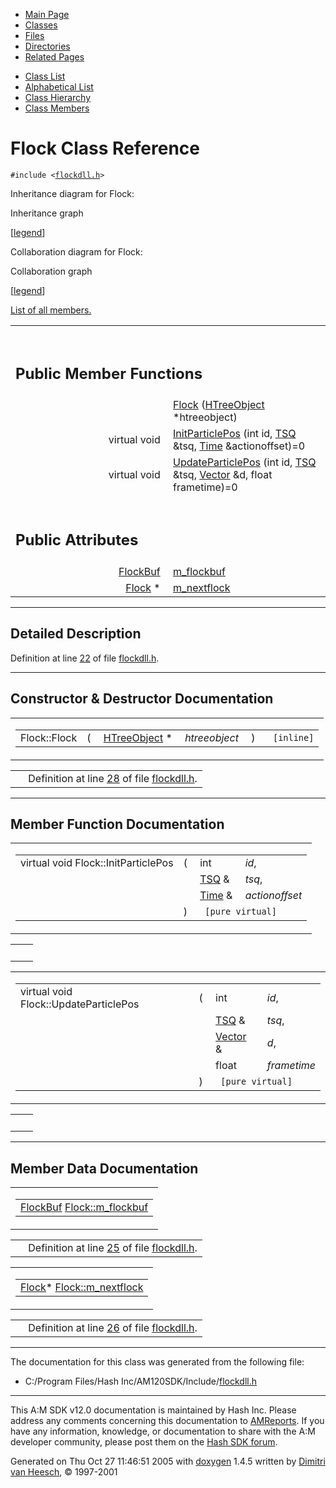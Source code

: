 <div class="tabs">

- [Main Page](index.md)
- <span id="current">[Classes](annotated.md)</span>
- [Files](files.md)
- [Directories](dirs.md)
- [Related Pages](pages.md)

</div>

<div class="tabs">

- [Class List](annotated.md)
- [Alphabetical List](classes.md)
- [Class Hierarchy](hierarchy.md)
- [Class Members](functions.md)

</div>

# Flock Class Reference

`#include <`<a href="flockdll_8h-source.md" class="el"><code>flockdll.h</code></a>`>`

Inheritance diagram for Flock:

<span class="image placeholder" original-image-src="classFlock__inherit__graph.gif" original-image-title="" border="0" usemap="#Flock__inherit__map">Inheritance graph</span>

\[[legend](graph_legend.md)\]

Collaboration diagram for Flock:

<span class="image placeholder" original-image-src="classFlock__coll__graph.gif" original-image-title="" border="0" usemap="#Flock__coll__map">Collaboration graph</span>

\[[legend](graph_legend.md)\]

[List of all members.](classFlock-members.md)

<table data-border="0" data-cellpadding="0" data-cellspacing="0">
<colgroup>
<col style="width: 50%" />
<col style="width: 50%" />
</colgroup>
<tbody>
<tr>
<td></td>
<td></td>
</tr>
<tr>
<td colspan="2"><br />
&#10;<h2 id="public-member-functions">Public Member Functions</h2></td>
</tr>
<tr>
<td class="memItemLeft" style="text-align: right;" data-nowrap="" data-valign="top"> </td>
<td class="memItemRight" data-valign="bottom"><a href="classFlock.md#ed5c4b65746bf4afc8e378a7c91a1bca" class="el">Flock</a> (<a href="classHTreeObject.md" class="el">HTreeObject</a> *htreeobject)</td>
</tr>
<tr>
<td class="memItemLeft" style="text-align: right;" data-nowrap="" data-valign="top">virtual void </td>
<td class="memItemRight" data-valign="bottom"><a href="classFlock.md#869ee02436aa026cfcdb35afba4930e9" class="el">InitParticlePos</a> (int id, <a href="classTSQ.md" class="el">TSQ</a> &amp;tsq, <a href="classTime.md" class="el">Time</a> &amp;actionoffset)=0</td>
</tr>
<tr>
<td class="memItemLeft" style="text-align: right;" data-nowrap="" data-valign="top">virtual void </td>
<td class="memItemRight" data-valign="bottom"><a href="classFlock.md#5afcb70464093b0e23001c84c042961c" class="el">UpdateParticlePos</a> (int id, <a href="classTSQ.md" class="el">TSQ</a> &amp;tsq, <a href="classVector.md" class="el">Vector</a> &amp;d, float frametime)=0</td>
</tr>
<tr>
<td colspan="2"><br />
&#10;<h2 id="public-attributes">Public Attributes</h2></td>
</tr>
<tr>
<td class="memItemLeft" style="text-align: right;" data-nowrap="" data-valign="top"><a href="classFlockBuf.md" class="el">FlockBuf</a> </td>
<td class="memItemRight" data-valign="bottom"><a href="classFlock.md#d6b7f69b704f962a7acf071386e96cad" class="el">m_flockbuf</a></td>
</tr>
<tr>
<td class="memItemLeft" style="text-align: right;" data-nowrap="" data-valign="top"><a href="classFlock.md" class="el">Flock</a> * </td>
<td class="memItemRight" data-valign="bottom"><a href="classFlock.md#38aa181256d0cbe8644426c655cfe693" class="el">m_nextflock</a></td>
</tr>
</tbody>
</table>

------------------------------------------------------------------------

<span id="_details"></span>

## Detailed Description

Definition at line <a href="flockdll_8h-source.md#l00022" class="el">22</a> of file <a href="flockdll_8h-source.md" class="el">flockdll.h</a>.

------------------------------------------------------------------------

## Constructor & Destructor Documentation

<span id="ed5c4b65746bf4afc8e378a7c91a1bca" class="anchor"></span>

<table class="mdTable" data-cellpadding="2" data-cellspacing="0">
<colgroup>
<col style="width: 100%" />
</colgroup>
<tbody>
<tr>
<td class="mdRow"><table data-cellpadding="0" data-cellspacing="0" data-border="0">
<tbody>
<tr>
<td class="md" data-nowrap="" data-valign="top">Flock::Flock</td>
<td class="md" data-valign="top">( </td>
<td class="md" data-nowrap="" data-valign="top"><a href="classHTreeObject.md" class="el">HTreeObject</a> * </td>
<td class="mdname1" data-valign="top" data-nowrap=""><em>htreeobject</em></td>
<td class="md" data-valign="top"> ) </td>
<td class="md" data-nowrap=""><code> [inline]</code></td>
</tr>
</tbody>
</table></td>
</tr>
</tbody>
</table>

|  |  |
|----|----|
|   | Definition at line <a href="flockdll_8h-source.md#l00028" class="el">28</a> of file <a href="flockdll_8h-source.md" class="el">flockdll.h</a>. |

------------------------------------------------------------------------

## Member Function Documentation

<span id="869ee02436aa026cfcdb35afba4930e9" class="anchor"></span>

<table class="mdTable" data-cellpadding="2" data-cellspacing="0">
<colgroup>
<col style="width: 100%" />
</colgroup>
<tbody>
<tr>
<td class="mdRow"><table data-cellpadding="0" data-cellspacing="0" data-border="0">
<tbody>
<tr>
<td class="md" data-nowrap="" data-valign="top">virtual void Flock::InitParticlePos</td>
<td class="md" data-valign="top">( </td>
<td class="md" data-nowrap="" data-valign="top">int </td>
<td class="mdname" data-nowrap=""><em>id</em>,</td>
</tr>
<tr>
<td class="md" style="text-align: right;" data-nowrap=""></td>
<td class="md"></td>
<td class="md" data-nowrap=""><a href="classTSQ.md" class="el">TSQ</a> &amp; </td>
<td class="mdname" data-nowrap=""><em>tsq</em>,</td>
</tr>
<tr>
<td class="md" style="text-align: right;" data-nowrap=""></td>
<td class="md"></td>
<td class="md" data-nowrap=""><a href="classTime.md" class="el">Time</a> &amp; </td>
<td class="mdname" data-nowrap=""><em>actionoffset</em></td>
</tr>
<tr>
<td class="md"></td>
<td class="md">) </td>
<td colspan="2" class="md"><code> [pure virtual]</code></td>
</tr>
</tbody>
</table></td>
</tr>
</tbody>
</table>

|     |     |
|-----|-----|
|     |     |

<span id="5afcb70464093b0e23001c84c042961c" class="anchor"></span>

<table class="mdTable" data-cellpadding="2" data-cellspacing="0">
<colgroup>
<col style="width: 100%" />
</colgroup>
<tbody>
<tr>
<td class="mdRow"><table data-cellpadding="0" data-cellspacing="0" data-border="0">
<tbody>
<tr>
<td class="md" data-nowrap="" data-valign="top">virtual void Flock::UpdateParticlePos</td>
<td class="md" data-valign="top">( </td>
<td class="md" data-nowrap="" data-valign="top">int </td>
<td class="mdname" data-nowrap=""><em>id</em>,</td>
</tr>
<tr>
<td class="md" style="text-align: right;" data-nowrap=""></td>
<td class="md"></td>
<td class="md" data-nowrap=""><a href="classTSQ.md" class="el">TSQ</a> &amp; </td>
<td class="mdname" data-nowrap=""><em>tsq</em>,</td>
</tr>
<tr>
<td class="md" style="text-align: right;" data-nowrap=""></td>
<td class="md"></td>
<td class="md" data-nowrap=""><a href="classVector.md" class="el">Vector</a> &amp; </td>
<td class="mdname" data-nowrap=""><em>d</em>,</td>
</tr>
<tr>
<td class="md" style="text-align: right;" data-nowrap=""></td>
<td class="md"></td>
<td class="md" data-nowrap="">float </td>
<td class="mdname" data-nowrap=""><em>frametime</em></td>
</tr>
<tr>
<td class="md"></td>
<td class="md">) </td>
<td colspan="2" class="md"><code> [pure virtual]</code></td>
</tr>
</tbody>
</table></td>
</tr>
</tbody>
</table>

|     |     |
|-----|-----|
|     |     |

------------------------------------------------------------------------

## Member Data Documentation

<span id="d6b7f69b704f962a7acf071386e96cad" class="anchor"></span>

<table class="mdTable" data-cellpadding="2" data-cellspacing="0">
<colgroup>
<col style="width: 100%" />
</colgroup>
<tbody>
<tr>
<td class="mdRow"><table data-cellpadding="0" data-cellspacing="0" data-border="0">
<tbody>
<tr>
<td class="md" data-nowrap="" data-valign="top"><a href="classFlockBuf.md" class="el">FlockBuf</a> <a href="classFlock.md#d6b7f69b704f962a7acf071386e96cad" class="el">Flock::m_flockbuf</a></td>
</tr>
</tbody>
</table></td>
</tr>
</tbody>
</table>

|  |  |
|----|----|
|   | Definition at line <a href="flockdll_8h-source.md#l00025" class="el">25</a> of file <a href="flockdll_8h-source.md" class="el">flockdll.h</a>. |

<span id="38aa181256d0cbe8644426c655cfe693" class="anchor"></span>

<table class="mdTable" data-cellpadding="2" data-cellspacing="0">
<colgroup>
<col style="width: 100%" />
</colgroup>
<tbody>
<tr>
<td class="mdRow"><table data-cellpadding="0" data-cellspacing="0" data-border="0">
<tbody>
<tr>
<td class="md" data-nowrap="" data-valign="top"><a href="classFlock.md" class="el">Flock</a>* <a href="classFlock.md#38aa181256d0cbe8644426c655cfe693" class="el">Flock::m_nextflock</a></td>
</tr>
</tbody>
</table></td>
</tr>
</tbody>
</table>

|  |  |
|----|----|
|   | Definition at line <a href="flockdll_8h-source.md#l00026" class="el">26</a> of file <a href="flockdll_8h-source.md" class="el">flockdll.h</a>. |

------------------------------------------------------------------------

The documentation for this class was generated from the following file:

- C:/Program Files/Hash Inc/AM120SDK/Include/<a href="flockdll_8h-source.md" class="el">flockdll.h</a>

------------------------------------------------------------------------

<span class="small">This A:M SDK v12.0 documentation is maintained by Hash Inc. Please address any comments concerning this documentation to [AMReports](http://www.hash.com/reports). If you have any information, knowledge, or documentation to share with the A:M developer community, please post them on the [Hash SDK forum](http://www.hash.com/forums/index.php?showforum=11).</span>

Generated on Thu Oct 27 11:46:51 2005 with [<span class="image placeholder" original-image-src="doxygen.png" original-image-title="" height="45" width="100" align="middle" border="0">doxygen</span>](http://www.doxygen.org/index.html) 1.4.5 written by [Dimitri van Heesch](mailto:dimitri@stack.nl), © 1997-2001
